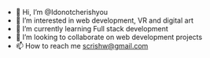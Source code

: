 - 👋 Hi, I’m @Idonotcherishyou
- 👀 I’m interested in web development, VR and digital art
- 🌱 I’m currently learning Full stack development
- 💞️ I’m looking to collaborate on web development projects
- 📫 How to reach me scrishw@gmail.com

<!---
Idonotcherishyou/Idonotcherishyou is a ✨ special ✨ repository because its `README.md` (this file) appears on your GitHub profile.
You can click the Preview link to take a look at your changes.
--->
